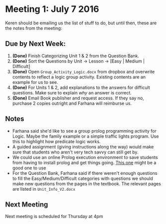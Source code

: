 # Meeting 1: July 7 2016

Keren should be emailing us the list of stuff to do, but until then, these are the notes from the meeting:

## Due by Next Week:

1. **(Done)** Finish Categorizing Unit 1 & 2 from the Question Bank.
2. **(Done)** Sort the Questions by Unit -> Lesson -> [Easy | Medium | Difficult]
3. **(Done)** Open `Group_Activity_Logic.docx` from dropbox and overwrite contents to reflect a logic group activity. Existing contents are an example for us to see.
4. **(Done)** For Units 1 & 2, add explanations to the answers for difficult questions. Make sure to explain _why_ an answer is correct.
5. **(Done)** Email Book publisher and request access. If they say no, purchase 2 copies outright and Farhana will reimburse us.

## Notes
* Farhana said she'd like to see a group prolog programming activity for Logic. Maybe the family example or a simple traffic lights program. Use this to highlight how predicate logic works.
* A guided assignment (giving instructions along the way) would make sure that students who aren't very tech savvy can still get by.
* We could use an online Prolog execution environment to save students from having to install prolog and get things going. [This one](http://www.tutorialspoint.com/execute_prolog_online.php) might be a good one to use
* For the Question Bank, Farhana said if there weren't enough questions to fill the Easy/Medium/Difficult categories with questions we should make new questions from the pages in the textbook. The relevant pages are listed in `Unit_Info_V2.docx`


## Next Meeting

Next meeting is scheduled for Thursday at 4pm
